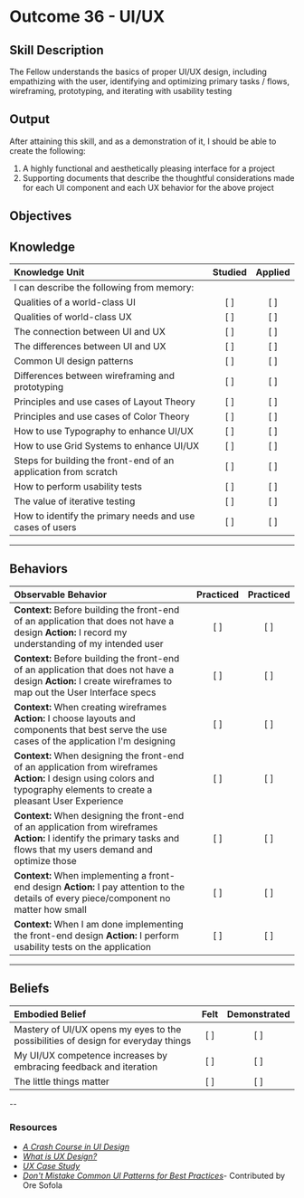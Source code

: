 # Outcome 36 - UI/UX

**Skill Description**
----------
The Fellow understands the basics of proper UI/UX design, including empathizing with the user, identifying and optimizing primary tasks / flows, wireframing, prototyping, and iterating with usability testing

**Output**
----------
After attaining this skill, and as a demonstration of it, I should be able to create the following:

1. A highly functional and aesthetically pleasing interface for a project
2. Supporting documents that describe the thoughtful considerations made for each UI component and each UX behavior for the above project

**Objectives**
----------
## **Knowledge**


| Knowledge Unit   |      Studied      | Applied |
|:-------------|:------------------:|:--------:|
| I can describe the following from memory: | | |
| Qualities of a world-class UI | [ ] | [ ]  |
| Qualities of world-class UX | [ ] | [ ] |
| The connection between UI and UX | [ ] |  [ ] |
| The differences between UI and UX | [ ] | [ ] |
| Common UI design patterns | [ ] | [ ] |
| Differences between wireframing and prototyping | [ ] | [ ] |
| Principles and use cases of Layout Theory | [ ] | [ ] |
| Principles and use cases of Color Theory | [ ] | [ ] |
| How to use Typography to enhance UI/UX | [ ] | [ ] |
| How to use Grid Systems to enhance UI/UX | [ ] | [ ] |
| Steps for building the front-end of an application from scratch | [ ] | [ ] |
| How to perform usability tests | [ ] | [ ] |
| The value of iterative testing | [ ] | [ ] |
| How to identify the primary needs and use cases of users | [ ] | [ ] |


----------


## **Behaviors**

| Observable Behavior   |      Practiced      | Practiced |
|:-------------|:------------------:|:--------:|
| **Context:** Before building the front-end of an application that does not have a design **Action:** I record my understanding of my intended user | [ ] | [ ]  |
| **Context:** Before building the front-end of an application that does not have a design **Action:** I create wireframes to map out the User Interface specs | [ ] | [ ]  |
| **Context:** When creating wireframes **Action:** I choose layouts and components that best serve the use cases of the application I'm designing | [ ] | [ ]  |
| **Context:** When designing the front-end of an application from wireframes **Action:** I design using colors and typography elements to create a pleasant User Experience | [ ] | [ ]  |
| **Context:** When designing the front-end of an application from wireframes **Action:** I identify the primary tasks and flows that my users demand and optimize those | [ ] | [ ]  |
| **Context:** When implementing a front-end design **Action:** I pay attention to the details of every piece/component no matter how small |   [ ]   |   [ ] |
| **Context:** When I am done implementing the front-end design **Action:** I perform usability tests on the application |   [ ]   |   [ ] |


----------


## **Beliefs**


| Embodied Belief   |      Felt      | Demonstrated |
|:-------------|:------------------:|:--------:|
| Mastery of UI/UX opens my eyes to the possibilities of design for everyday things| [ ] | [ ] |
| My UI/UX competence increases by embracing feedback and iteration | [ ] | [ ] |
| The little things matter | [ ] | [ ] |

 -- 
### Resources
 - [_A Crash Course in UI Design_](https://blog.marvelapp.com/crash-course-ui-design/?utm_source=weekly-newsletter&utm_medium=email&utm_campaign=marvel-newsletter-2017-10-24&utm_term=)
 - [_What is UX Design?_](https://blog.prototypr.io/what-is-ux-design-common-misconceptions-and-ux-myths-39fe98cc6d23)
 - [_UX Case Study_](https://blog.prototypr.io/ux-study-case-trip-fun-563370f58ee3?ref=prototyprio)
 - [_Don't Mistake Common UI Patterns for Best Practices_](https://medium.com/ruxers/dont-mistake-common-ui-patterns-for-best-practices-4a1c8d4bef9a)- Contributed by Ore Sofola
 
